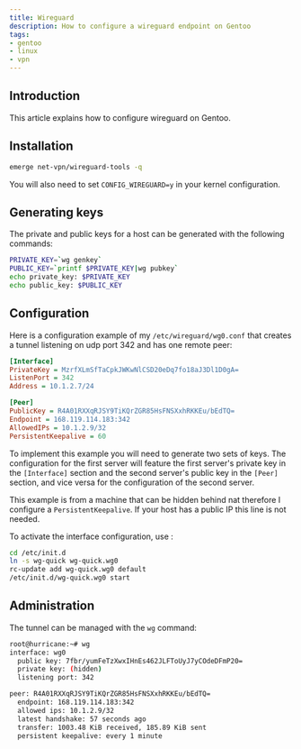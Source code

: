 ```yaml
---
title: Wireguard
description: How to configure a wireguard endpoint on Gentoo
tags:
- gentoo
- linux
- vpn
---
```


## Introduction

This article explains how to configure wireguard on Gentoo.

## Installation

```sh
emerge net-vpn/wireguard-tools -q
```

You will also need to set `CONFIG_WIREGUARD=y` in your kernel configuration.

## Generating keys

The private and public keys for a host can be generated with the following commands:
```sh
PRIVATE_KEY=`wg genkey`
PUBLIC_KEY=`printf $PRIVATE_KEY|wg pubkey`
echo private_key: $PRIVATE_KEY
echo public_key: $PUBLIC_KEY
```

## Configuration

Here is a configuration example of my `/etc/wireguard/wg0.conf` that creates a tunnel listening on udp port 342 and has one remote peer:
```cfg
[Interface]
PrivateKey = MzrfXLmSfTaCpkJWKwNlCSD20eDq7fo18aJ3Dl1D0gA=
ListenPort = 342
Address = 10.1.2.7/24

[Peer]
PublicKey = R4A01RXXqRJSY9TiKQrZGR85HsFNSXxhRKKEu/bEdTQ=
Endpoint = 168.119.114.183:342
AllowedIPs = 10.1.2.9/32
PersistentKeepalive = 60
```

To implement this example you will need to generate two sets of keys. The configuration for the first server will feature the first server's private key in the `[Interface]` section and the second server's public key in the `[Peer]` section, and vice versa for the configuration of the second server.

This example is from a machine that can be hidden behind nat therefore I configure a `PersistentKeepalive`. If your host has a public IP this line is not needed.

To activate the interface configuration, use :
```sh
cd /etc/init.d
ln -s wg-quick wg-quick.wg0
rc-update add wg-quick.wg0 default
/etc/init.d/wg-quick.wg0 start
```

## Administration

The tunnel can be managed with the `wg` command:
```sh
root@hurricane:~# wg
interface: wg0
  public key: 7fbr/yumFeTzXwxIHnEs462JLFToUyJ7yCOdeDFmP20=
  private key: (hidden)
  listening port: 342

peer: R4A01RXXqRJSY9TiKQrZGR85HsFNSXxhRKKEu/bEdTQ=
  endpoint: 168.119.114.183:342
  allowed ips: 10.1.2.9/32
  latest handshake: 57 seconds ago
  transfer: 1003.48 KiB received, 185.89 KiB sent
  persistent keepalive: every 1 minute
```
